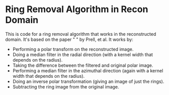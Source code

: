 Ring Removal Algorithm in Recon Domain
======================================

This is code for a ring removal algorithm that
works in the reconstructed domain.  It's based
on the paper " " by Prell, et al. It works by:

* Performing a polar transform on the reconstructed image.
* Doing a median filter in the radial direction (with a 
kernel width that depends on the radius).
* Taking the difference between the filtered and original 
polar image.
* Performing a median filter in the azimuthal direction 
(again with a kernel width that depends on the radius).
* Doing an inverse polar transformation (giving an image
of just the rings).
* Subtracting the ring image from the original image.
